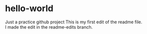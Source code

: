 # hello-world
Just a practice github project
This is my first edit of the readme file.  
I made the edit in the readme-edits branch.
